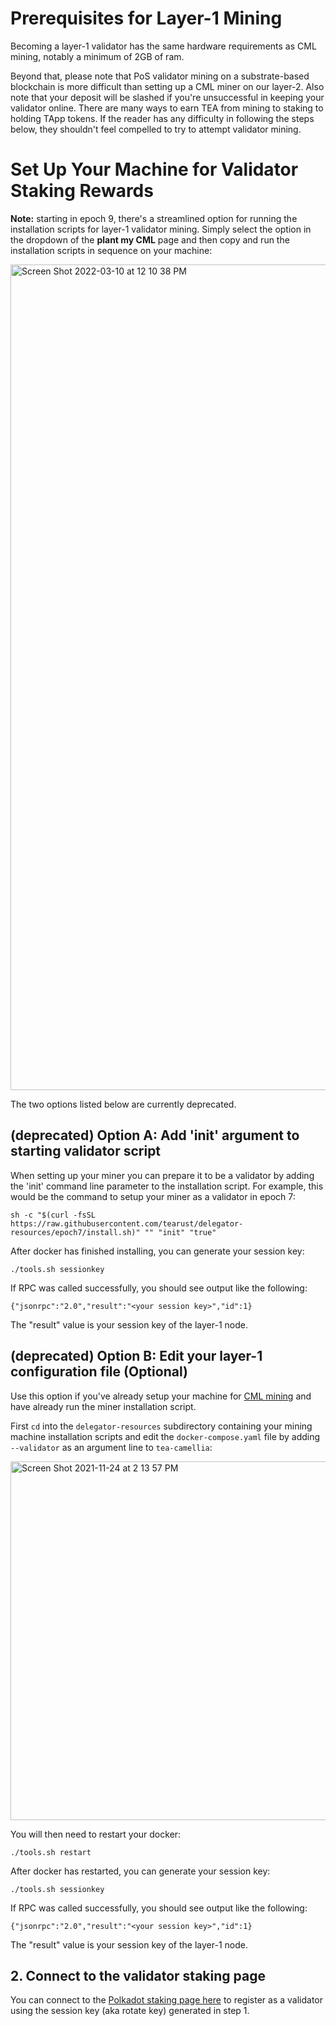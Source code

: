 # Prerequisites for Layer-1 Mining

Becoming a layer-1 validator has the same hardware requirements as CML mining, notably a minimum of 2GB of ram. 

Beyond that, please note that PoS validator mining on a substrate-based blockchain is more difficult than setting up a CML miner on our layer-2. Also note that your deposit will be slashed if you're unsuccessful in keeping your validator online. There are many ways to earn TEA from mining to staking to holding TApp tokens. If the reader has any difficulty in following the steps below, they shouldn't feel compelled to try to attempt validator mining.

# Set Up Your Machine for Validator Staking Rewards

**Note:** starting in epoch 9, there's a streamlined option for running the installation scripts for layer-1 validator mining. Simply select the option in the dropdown of the **plant my CML** page and then copy and run the installation scripts in sequence on your machine:

<img width="1321" alt="Screen Shot 2022-03-10 at 12 10 38 PM" src="https://user-images.githubusercontent.com/86096370/157746669-b6814a89-b45f-4e5e-a75d-2532e8fe1732.png">

The two options listed below are currently deprecated.

## (deprecated) Option A: Add 'init' argument to starting validator script

When setting up your miner you can prepare it to be a validator by adding the 'init' command line parameter to the installation script. For example, this would be the command to setup your miner as a validator in epoch 7:

`sh -c "$(curl -fsSL https://raw.githubusercontent.com/tearust/delegator-resources/epoch7/install.sh)" "" "init" "true"`

After docker has finished installing, you can generate your session key: 

`./tools.sh sessionkey`

If RPC was called successfully, you should see output like the following:

````
{"jsonrpc":"2.0","result":"<your session key>","id":1}
````

The "result" value is your session key of the layer-1 node.

## (deprecated) Option B: Edit your layer-1 configuration file (Optional)

Use this option if you've already setup your machine for [CML mining](https://github.com/tearust/teaproject/wiki/Mining-With-Your-Own-Hardware) and have already run the miner installation script. 

First `cd` into the `delegator-resources` subdirectory containing your mining machine installation scripts and edit the `docker-compose.yaml` file by adding `--validator` as an argument line to `tea-camellia`:

<img width="574" alt="Screen Shot 2021-11-24 at 2 13 57 PM" src="https://user-images.githubusercontent.com/86096370/143319480-715cbd80-aa44-4e33-b968-20174744c0d6.png">

You will then need to restart your docker:

`./tools.sh restart`

After docker has restarted, you can generate your session key: 

`./tools.sh sessionkey`

If RPC was called successfully, you should see output like the following:

````
{"jsonrpc":"2.0","result":"<your session key>","id":1}
````

The "result" value is your session key of the layer-1 node.

## 2. Connect to the validator staking page

You can connect to the [Polkadot staking page here](https://polkadot.js.org/apps/?rpc=wss%3A%2F%2Fwallet.teaproject.org%2Fwss1#/staking) to register as a validator using the session key (aka rotate key) generated in step 1.
